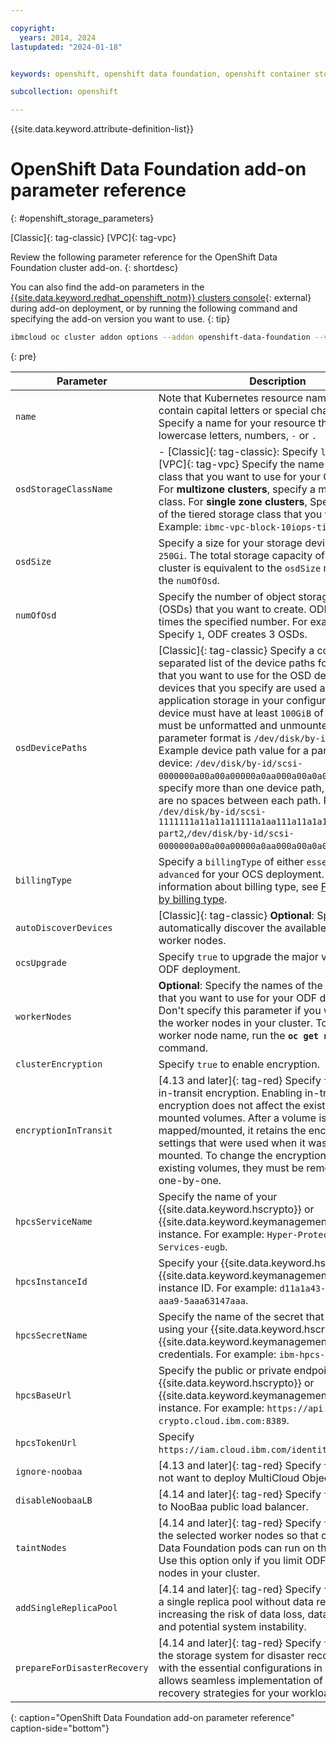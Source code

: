 ```yaml
---

copyright:
  years: 2014, 2024
lastupdated: "2024-01-18"


keywords: openshift, openshift data foundation, openshift container storage, ocs

subcollection: openshift

---
```



{{site.data.keyword.attribute-definition-list}}



# OpenShift Data Foundation add-on parameter reference
{: #openshift_storage_parameters}

[Classic]{: tag-classic} [VPC]{: tag-vpc}

Review the following parameter reference for the OpenShift Data Foundation cluster add-on.
{: shortdesc}

You can also find the add-on parameters in the [{{site.data.keyword.redhat_openshift_notm}} clusters console](https://cloud.ibm.com/kubernetes/clusters?platformType=openshift){: external} during add-on deployment, or by running the following command and specifying the add-on version you want to use.
{: tip}

```sh
ibmcloud oc cluster addon options --addon openshift-data-foundation --version VERSION
```
{: pre}

| Parameter | Description | Default |
| --- | --- | --- |
| `name` | Note that Kubernetes resource names can't contain capital letters or special characters. Specify a name for your resource that uses only lowercase letters, numbers, `-` or `.` | N/A |
| `osdStorageClassName` | - [Classic]{: tag-classic}: Specify `localblock`.  \n - [VPC]{: tag-vpc} Specify the name of the storage class that you want to use for your OSD devices. For **multizone clusters**, specify a metro storage class. For **single zone clusters**, Specify the name of the tiered storage class that you want to use. Example: `ibmc-vpc-block-10iops-tier`. | N/A |
| `osdSize` | Specify a size for your storage devices. Example: `250Gi`. The total storage capacity of your ODF cluster is equivalent to the `osdSize`  multiplied by the `numOfOsd`. | `250Gi` |
| `numOfOsd` | Specify the number of object storage daemons (OSDs) that you want to create. ODF creates three times the specified number. For example, if you Specify `1`, ODF creates 3 OSDs. | `1` |
| `osdDevicePaths` | [Classic]{: tag-classic} Specify a comma separated list of the device paths for the devices that you want to use for the OSD devices. The devices that you specify are used as your application storage in your configuration. Each device must have at least `100GiB` of space and must be unformatted and unmounted. The parameter format is `/dev/disk/by-id/<device-id>`. Example device path value for a partitioned device: `/dev/disk/by-id/scsi-0000000a00a00a00000a0aa000a00a0a0-part2`. If you specify more than one device path, be sure there are no spaces between each path. For example: `/dev/disk/by-id/scsi-1111111a11a11a11111a1aa111a11a1a1-part2`,`/dev/disk/by-id/scsi-0000000a00a00a00000a0aa000a00a0a0-part2`. | N/A |
| `billingType` | Specify a `billingType` of either `essentials` or `advanced` for your OCS deployment. For more information about billing type, see [Feature support by billing type](/docs/openshift?topic=openshift-ocs-storage-prep&interface=cli#odf-essentials-vs-advanced). | `advanced` |
| `autoDiscoverDevices` | [Classic]{: tag-classic} **Optional**: Specify `true` to automatically discover the available disks on your worker nodes.| `false` |
| `ocsUpgrade` | Specify `true` to upgrade the major version of your ODF deployment. | `false` |
| `workerNodes` | **Optional**: Specify the names of the worker nodes that you want to use for your ODF deployment. Don't specify this parameter if you want to use all the worker nodes in your cluster. To retrieve your worker node name, run the **`oc get nodes`** command. | N/A |
| `clusterEncryption` | Specify `true` to enable encryption. | `false` |
| `encryptionInTransit` | [4.13 and later]{: tag-red} Specify `true` to enable in-transit encryption. Enabling in-transit encryption does not affect the existing mapped or mounted volumes. After a volume is mapped/mounted, it retains the encryption settings that were used when it was initially mounted. To change the encryption settings for existing volumes, they must be remounted again one-by-one. | `false` |
| `hpcsServiceName` | Specify the name of your {{site.data.keyword.hscrypto}} or {{site.data.keyword.keymanagementserviceshort}} instance. For example: `Hyper-Protect-Crypto-Services-eugb`. | `false` |
| `hpcsInstanceId` | Specify your {{site.data.keyword.hscrypto}} or {{site.data.keyword.keymanagementserviceshort}} instance ID. For example: `d11a1a43-aa0a-40a3-aaa9-5aaa63147aaa`. | N/A |
| `hpcsSecretName` | Specify the name of the secret that you created by using your {{site.data.keyword.hscrypto}} or {{site.data.keyword.keymanagementserviceshort}} credentials. For example: `ibm-hpcs-secret`. | N/A |
| `hpcsBaseUrl` | Specify the public or private endpoint of your {{site.data.keyword.hscrypto}} or {{site.data.keyword.keymanagementserviceshort}} instance. For example: `https://api.eu-gb.hs-crypto.cloud.ibm.com:8389`. | N/A |
| `hpcsTokenUrl` | Specify `https://iam.cloud.ibm.com/identity/token`. | N/A |
| `ignore-noobaa` | [4.13 and later]{: tag-red} Specify `true` if you do not want to deploy MultiCloud Object Gateway. | `false` |
| `disableNoobaaLB` | [4.14 and later]{: tag-red} Specify `true` to disable to NooBaa public load balancer. | `false` |
| `taintNodes` | [4.14 and later]{: tag-red} Specify `true` to taint the selected worker nodes so that only OpenShift Data Foundation pods can run on those nodes. Use this option only if you limit ODF to a subset of nodes in your cluster. | `false` |
| `addSingleReplicaPool` | [4.14 and later]{: tag-red} Specify `true` to create a single replica pool without data replication, increasing the risk of data loss, data corruption, and potential system instability. | `false` |
| `prepareForDisasterRecovery` | [4.14 and later]{: tag-red} Specify `true` to set up the storage system for disaster recovery service with the essential configurations in place. This allows seamless implementation of disaster recovery strategies for your workloads. | `false` |
{: caption="OpenShift Data Foundation add-on parameter reference" caption-side="bottom"}